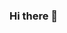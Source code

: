### Hi there 👋

<!--
**abhishekmankuskar/abhishekmankuskar** is a ✨ _special_ ✨ repository because its `README.md` (this file) appears on your GitHub profile.

Here are some ideas to get you started:

- 🔭 I’m currently working on ...
- 🌱 I’m currently learning ...
Advance Java
Python
- 👯 I’m looking to collaborate on ...
- 🤔 I’m looking for help with ...
- 💬 Ask me about ...
- 📫 How to reach me: ...
Personal Portfolio : https://abhishekm.tech/
Linkedln : https://www.linkedin.com/in/abhishek-mankuskar-03790018b/
- 😄 Pronouns: ...
- ⚡ Fun fact: ...
-->

